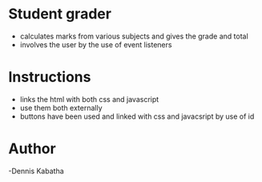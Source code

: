# Student grader
- calculates marks from various subjects and gives the grade and total
- involves the user by the use of event listeners

# Instructions
- links the html with both css and javascript
- use them both externally
- buttons have been used and linked with css and javacsript by use of id
# Author
-Dennis Kabatha